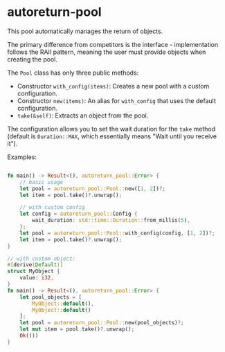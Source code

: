 # autoreturn-pool

This pool automatically manages the return of objects.

The primary difference from competitors is the interface - implementation follows the RAII pattern, meaning the user must provide objects when creating the pool.

The `Pool` class has only three public methods:
- Constructor `with_config(items)`: Creates a new pool with a custom configuration.
- Constructor `new(items)`: An alias for `with_config` that uses the default configuration.
- `take(&self)`: Extracts an object from the pool.

The configuration allows you to set the wait duration for the `take` method (default is `Duration::MAX`, which essentially means "Wait until you receive it").


Examples:
```rust

fn main() -> Result<(), autoreturn_pool::Error> {
    // basic usage
    let pool = autoreturn_pool::Pool::new([1, 2])?;
    let item = pool.take()?.unwrap();

    // with custom config
    let config = autoreturn_pool::Config {
        wait_duration: std::time::Duration::from_millis(5),
    };
    let pool = autoreturn_pool::Pool::with_config(config, [1, 2])?;
    let item = pool.take()?.unwrap();
}
```

```rust
// with custom object:
#[derive(Default)]
struct MyObject {
    value: i32,
}
fn main() -> Result<(), autoreturn_pool::Error> {
    let pool_objects = [
        MyObject::default(),
        MyObject::default()
    ];
    let pool = autoreturn_pool::Pool::new(pool_objects)?;
    let mut item = pool.take()?.unwrap();
    Ok(())
}
```

